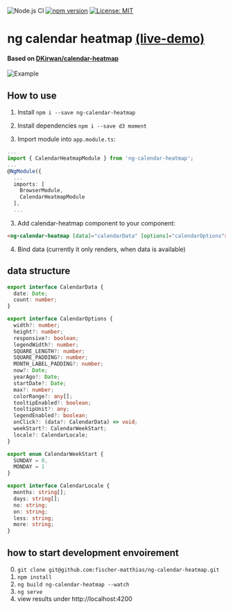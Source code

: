 ![Node.js CI](https://github.com/fischer-matthias/ng-calendar-heatmap/workflows/Node.js%20CI/badge.svg) [![npm version](https://badge.fury.io/js/ng-calendar-heatmap.svg)](https://badge.fury.io/js/ng-calendar-heatmap) [![License: MIT](https://img.shields.io/badge/License-MIT-yellow.svg)](https://opensource.org/licenses/MIT)
# ng calendar heatmap [(live-demo)](http://fischer-matthias.github.io/ng-calendar-heatmap/)
#### Based on [DKirwan/calendar-heatmap](https://github.com/DKirwan/calendar-heatmap)
![Example](https://raw.githubusercontent.com/fischer-matthias/ng-calendar-heatmap/master/src/assets/ng-calendar-heatmap.png)

## How to use
1. Install `npm i --save ng-calendar-heatmap`
2. Install dependencies `npm i --save d3 moment`

2. Import module into `app.module.ts`:
```typescript
...
import { CalendarHeatmapModule } from 'ng-calendar-heatmap';
...
@NgModule({
  ...
  imports: [
    BrowserModule,
    CalendarHeatmapModule
  ],
  ...
```

3. Add calendar-heatmap component to your component:
```html
<ng-calendar-heatmap [data]="calendarData" [options]="calendarOptions"></ng-calendar-heatmap>
```

4. Bind data (currently it only renders, when data is available)

## data structure

```typescript
export interface CalendarData {
  date: Date;
  count: number;
}
```

```typescript
export interface CalendarOptions {
  width?: number;
  height?: number;
  responsive?: boolean;
  legendWidth?: number;
  SQUARE_LENGTH?: number;
  SQUARE_PADDING?: number;
  MONTH_LABEL_PADDING?: number;
  now?: Date;
  yearAgo?: Date;
  startDate?: Date;
  max?: number;
  colorRange?: any[];
  tooltipEnabled?: boolean;
  tooltipUnit?: any;
  legendEnabled?: boolean;
  onClick?: (data?: CalendarData) => void;
  weekStart?: CalendarWeekStart;
  locale?: CalendarLocale;
}
```

```typescript
export enum CalendarWeekStart {
  SUNDAY = 0,
  MONDAY = 1
}
```

```typescript
export interface CalendarLocale {
  months: string[];
  days: string[];
  no: string;
  on: string;
  less: string;
  more: string;
}
```

## how to start development envoirement
0. `git clone git@github.com:fischer-matthias/ng-calendar-heatmap.git`
1. `npm install`
2. `ng build ng-calendar-heatmap --watch`
3. `ng serve`
4. view results under http://localhost:4200
